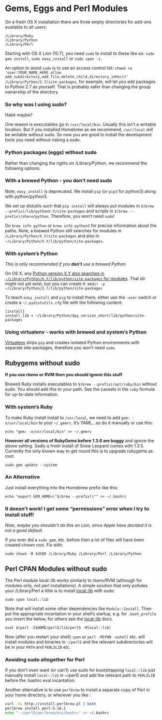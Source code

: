 # Gems, Eggs and Perl Modules
On a fresh OS X installation there are three empty directories for
add-ons available to all users:

    /Library/Ruby
    /Library/Python
    /Library/Perl

Starting with OS X Lion (10.7), you need `sudo` to install to these like
so: `sudo gem install`, `sudo easy_install` or `sudo cpan -i`.

An option to avoid `sudo` is to use an access control list:
`chmod +a 'user:YOUR_NAME_HERE allow add_subdirectory,add_file,delete_child,directory_inherit' /Library/Python/2.7/site-packages`,
for example, will let you add packages to Python 2.7 as yourself. That
is probably safer than changing the group ownership of the directory.

### So why was I using sudo?
Habit maybe?

One reason is executables go in `/usr/local/bin`. Usually this isn’t a
writable location. But if you installed Homebrew as we recommend,
`/usr/local` will be writable without sudo. So now you are good to
install the development tools you need without risking a sudo.

### Python packages (eggs) without sudo
Rather than changing the rights on /Library/Python, we recommend the
following options:

### With a brewed Python - you don’t need sudo
Note, `easy_install` is deprecated. We install `pip` (or `pip3` for
python3) along with python/python3.

We set up distutils such that `pip install` will always put modules in
`$(brew --prefix)/lib/pythonX.Y/site-packages` and scripts in
`$(brew --prefix)/share/python`. Therefore, you won’t need `sudo`!

Do `brew info python` or `brew info python3` for precise information
about the paths. Note, a brewed Python still searches for modules in
`/Library/Python/X.Y/site-packages` and also in
`~/Library/Python/X.Y/lib/python/site-packages`.

### With system’s Python
_This is only recommended if you **don't** use a brewed Python._

On OS X, any [Python version X.Y also searches in
`~/Library/Python/X.Y/lib/python/site-packages` for
modules](https://docs.python.org/2/install/index.html#inst-alt-install-user).
That dir might not yet exist, but you can create it:
`mkdir -p ~/Library/Python/2.7/lib/python/site-packages`

To teach `easy_install` and `pip` to install there, either use the
`—user` switch or create a `~/.pydistutils.cfg` file with the
following content:

    [install]
    install_lib = ~/Library/Python/$py_version_short/lib/python/site-packages

### Using virtualenv - works with brewed and system’s Python

[Virtualenv](http://www.virtualenv.org/en/latest/) ships `pip` and
creates isolated Python environments with separate site-packages,
therefore you won’t need `sudo`.

Rubygems without sudo
---------------------

**If you use rbenv or RVM then you should ignore this stuff**

Brewed Ruby installs executables to `$(brew --prefix)/opt/ruby/bin`
without sudo. You should add this to your path. See the caveats in the
`ruby` formula for up-to-date information.

### With system’s Ruby

To make Ruby install install to `/usr/local`, we need to add
`gem: -n/usr/local/bin` to your `~/.gemrc`. It’s YAML…so do it manually
or use this:

    echo "gem: -n/usr/local/bin" >> ~/.gemrc

**However all versions of RubyGems before 1.3.6 are buggy** and ignore
the above setting. Sadly a fresh install of Snow Leopard comes with
1.3.5. Currently the only known way to get round this is to upgrade
rubygems as root:

`sudo gem update --system`

### An Alternative

Just install everything into the Homebrew prefix like this:

`echo "export GEM_HOME=\"$(brew --prefix)\"" >> ~/.bashrc`

### It doesn’t work! I get some “permissions” error when I try to install stuff!

*Note, maybe you shouldn’t do this on Lion, since Apple have decided it
is not a good default.*

If you ever did a `sudo gem`, etc. before then a lot of files will have
been created chown root. Fix with:

`sudo chown -R $USER /Library/Ruby /Library/Perl /Library/Python`

Perl CPAN Modules without sudo
------------------------------

The Perl module local::lib works similarly to rbenv/RVM (although for
modules only, not perl installations). A simple solution that only
pollutes your /Library/Perl a little is to install
[local::lib](http://search.cpan.org/search?query=local::lib) with sudo:

`sudo cpan local::lib`

Note that will install some other dependencies like `Module::Install`.
Then put the appropriate incantation in your shell’s startup, e.g. for
`.bash_profile` you insert the below, for others see the
[local::lib](http://search.cpan.org/search?query=local::lib) docs.

`eval $(perl -I$HOME/perl5/lib/perl5 -Mlocal::lib)`

Now (after you restart your shell) `cpan` or `perl -MCPAN -eshell` etc.
will install modules and binaries in `~/perl5` and the relevant
subdirectories will be in your `PATH` and `PERL5LIB` etc.

### Avoiding sudo altogether for Perl

If you don’t even want (or can’t) use sudo for bootstrapping
`local::lib` just manually install `local::lib` in
~/perl5 and add the relevant path to `PERL5LIB` before the .bashrc eval incantation.

Another alternative is to use `perlbrew` to install a separate copy of Perl in your home directory, or wherever you like :
```bash
curl -kL http://install.perlbrew.pl | bash
perlbrew install perl-5.16.2
echo ".~/perl5/perlbrew/etc/bashrc" >> ~/.bashrc
```
